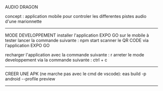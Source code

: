 AUDIO DRAGON

concept : application mobile pour controler les differentes pistes audio d'une marionnette

---------------------------------------------------------
MODE DEVELOPPEMENT
installer l'application EXPO GO sur le mobile à tester
lancer la commande suivante : npm start
scanner le QR CODE via l'application EXPO GO

recharger l'application avec la commande suivante : r
arreter le mode developpement via la commande suivante : ctrl + c

---------------------------------------------------------
CREER UNE APK (ne marche pas avec le cmd de vscode):
eas build -p android --profile preview

---------------------------------------------------------